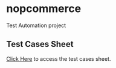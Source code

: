 # nopcommerce
Test Automation project

## Test Cases Sheet
[Click Here](https://truringsoftek.sharepoint.com/:x:/s/AutomationTraining/EZYRBvl_kwdNt4L5_tvj8aQBGJBm_3ElsWwDLwpruvwnAQ?e=AEpQou) to access the test cases sheet.

